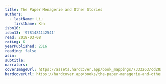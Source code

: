 ```yaml
---
title: The Paper Menagerie and Other Stories
authors:
  - lastName: Liu
    firstName: Ken
isbn10:
isbn13: '9781481442541'
read: 2018-03-08
rating: 5
yearPublished: 2016
reading: false
asin:
subtitle:
narrators:
coverImageUrl: https://assets.hardcover.app/book_mappings/7333263/cd28a33edacc7b0f4c6fdb8ef54b62a7833343a4.jpeg
hardcoverUrl: https://hardcover.app/books/the-paper-menagerie-and-other-stories/editions/31497005
---
```

